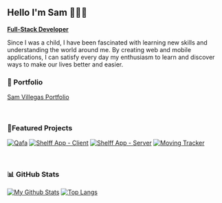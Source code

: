 ## Hello I'm Sam 🧑🏼‍💻 
<b><ins>Full-Stack Developer</ins></b>

Since I was a child, I have been fascinated with learning new skills and understanding the world around me. By creating web and mobile applications, I can satisfy every day my enthusiasm to learn and discover ways to make our lives better and easier. 

### 💼 Portfolio

<a href="https://samvillegas.com" target="_blank">Sam Villegas Portfolio</a>

<br>

### 🚀Featured Projects

[![Qafa](https://github-readme-stats.vercel.app/api/pin/?username=samvvw&repo=coffee-connect&show_owner=true&show_icons=true&theme=gruvbox)](https://github.com/samvvw/coffee-connect)
[![Shelff App - Client](https://github-readme-stats.vercel.app/api/pin/?username=samvvw&repo=shelff-app&show_owner=true&show_icons=true&theme=gruvbox)](https://github.com/samvvw/shelff-app)
[![Shelff App - Server](https://github-readme-stats.vercel.app/api/pin/?username=samvvw&repo=shelff-server&show_owner=true&show_icons=true&theme=gruvbox)](https://github.com/samvvw/shelff-server)
[![Moving Tracker](https://github-readme-stats.vercel.app/api/pin/?username=jharteaga&repo=moving-tracker-pwa&show_owner=true&show_icons=true&theme=gruvbox)](https://github.com/jharteaga/moving-tracker-pwa)

<br>

### 📊 GitHub Stats

[![My Github Stats](https://github-readme-stats.vercel.app/api?username=samvvw&show_icons=true&theme=gruvbox)](https://github.com/samvvw)
[![Top Langs](https://github-readme-stats.vercel.app/api/top-langs/?username=samvvw&layout=compact&show_icons=true&theme=gruvbox)](https://github.com/samvvw)
